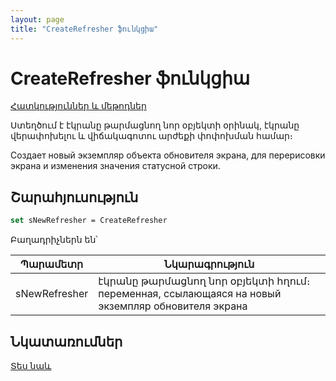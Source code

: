 ```yaml
---
layout: page
title: "CreateRefresher ֆունկցիա"
---
```


# CreateRefresher ֆունկցիա

[Հատկություններ և մեթոդներ](../../AsRefresher.md)


Ստեղծում է էկրանը թարմացնող նոր օբյեկտի օրինակ, էկրանը վերափոխելու և վիճակագոտու արժեքի փոփոխման համար։

Создает новый экземпляр объекта обновителя экрана, для перерисовки экрана и изменения значения статусной строки.



## Շարահյուսություն

```vb
set sNewRefresher = CreateRefresher
```

Բաղադրիչներն են՝

| Պարամետր | Նկարագրություն |
|--|--|
| sNewRefresher | էկրանը թարմացնող նոր օբյեկտի հղում։ переменная, ссылающаяся на новый экземпляр обновителя экрана |



## Նկատառումներ

[Տես նաև](../../../constructors.html)


